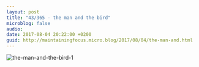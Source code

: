 ```yaml
---
layout: post
title: "43/365 - the man and the bird"
microblog: false
audio: 
date: 2017-08-04 20:22:00 +0200
guid: http://maintainingfocus.micro.blog/2017/08/04/the-man-and.html
---
```

<div class="kg-card-markdown"><p><img src="/wp-content/uploads/2018/04/43-365---the-man-and-the-bird-1-1024x683.jpg" alt="the-man-and-the-bird-1"></p>
</div>
